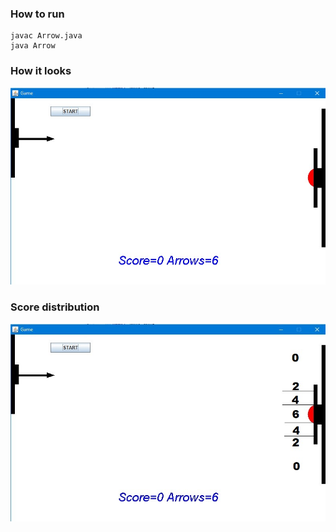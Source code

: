 ### How to run

```
javac Arrow.java
java Arrow
```

### How it looks

![Screenshot](./docs/images/GameWindow.jpg)

### Score distribution

![Screenshot](./docs/images/GameWindow_Score.jpg)

